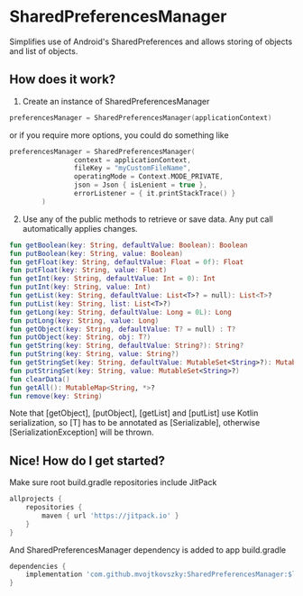 # SharedPreferencesManager
Simplifies use of Android's SharedPreferences and allows storing of objects and list of objects.

## How does it work?
1. Create an instance of SharedPreferencesManager
``` kotlin
preferencesManager = SharedPreferencesManager(applicationContext)
```

or if you require more options, you could do something like
``` kotlin
preferencesManager = SharedPreferencesManager(
                context = applicationContext,
                fileKey = "myCustomFileName",
                operatingMode = Context.MODE_PRIVATE,
                json = Json { isLenient = true },
                errorListener = { it.printStackTrace() }
        )
```

2. Use any of the public methods to retrieve or save data. Any put call automatically applies changes.
``` kotlin
fun getBoolean(key: String, defaultValue: Boolean): Boolean
fun putBoolean(key: String, value: Boolean)
fun getFloat(key: String, defaultValue: Float = 0f): Float
fun putFloat(key: String, value: Float)
fun getInt(key: String, defaultValue: Int = 0): Int
fun putInt(key: String, value: Int)
fun getList(key: String, defaultValue: List<T>? = null): List<T>?
fun putList(key: String, list: List<T>?)
fun getLong(key: String, defaultValue: Long = 0L): Long
fun putLong(key: String, value: Long)
fun getObject(key: String, defaultValue: T? = null) : T?
fun putObject(key: String, obj: T?)
fun getString(key: String, defaultValue: String?): String?
fun putString(key: String, value: String?)
fun getStringSet(key: String, defaultValue: MutableSet<String>?): MutableSet<String>?
fun putStringSet(key: String, value: MutableSet<String>?)
fun clearData()
fun getAll(): MutableMap<String, *>?
fun remove(key: String)
```

Note that [getObject], [putObject], [getList] and [putList] use Kotlin serialization, so [T] has to be
annotated as [Serializable], otherwise [SerializationException] will be thrown.


## Nice! How do I get started?
Make sure root build.gradle repositories include JitPack
``` gradle
allprojects {
    repositories {
        maven { url 'https://jitpack.io' }
    }
}
```

And SharedPreferencesManager dependency is added to app build.gradle
``` gradle
dependencies {
    implementation 'com.github.mvojtkovszky:SharedPreferencesManager:$latest_version'
}
```
